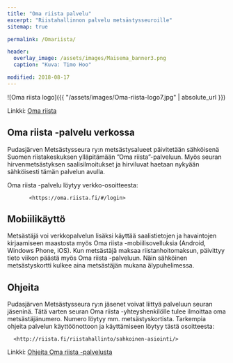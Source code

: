 ```yaml
---
title: "Oma riista palvelu"
excerpt: "Riistahallinnon palvelu metsästysseuroille"
sitemap: true

permalink: /Omariista/

header:
  overlay_image: /assets/images/Maisema_banner3.png
  caption: "Kuva: Timo Hoo"

modified: 2018-08-17
---
```


![Oma riista logo]({{ "/assets/images/Oma-riista-logo7.jpg" | absolute_url }})

Linkki:
<a target = "_blank" href = "https://oma.riista.fi/#/login">Oma riista</a>

## Oma riista -palvelu verkossa
Pudasjärven Metsästysseura ry:n metsästysalueet päivitetään sähköisenä Suomen riistakeskuksen ylläpitämään ”Oma riista”-palveluun. Myös seuran hirvenmetsästyksen saalisilmoitukset ja hirviluvat haetaan nykyään sähköisesti tämän palvelun avulla.

Oma riista -palvelu löytyy verkko-osoitteesta:

           <https://oma.riista.fi/#/login>

## Mobiilikäyttö

Metsästäjä voi verkkopalvelun lisäksi käyttää saalistietojen ja havaintojen kirjaamiseen maastosta myös Oma riista -mobiilisovelluksia (Android, Windows Phone, iOS).
Kun metsästäjä maksaa riistanhoitomaksun, päivittyy tieto viikon päästä myös Oma riista -palveluun. Näin sähköinen metsästyskortti kulkee aina metsästäjän mukana älypuhelimessa.

## Ohjeita

Pudasjärven Metsästysseura ry:n jäsenet voivat liittyä palveluun seuran jäseninä. Tätä varten seuran Oma riista -yhteyshenkilölle tulee ilmoittaa oma metsästäjänumero. Numero löytyy mm. metsästyskortista.
Tarkempia ohjeita palvelun käyttöönottoon ja käyttämiseen löytyy tästä osoitteesta:

      <http://riista.fi/riistahallinto/sahkoinen-asiointi/>

Linkki:
<a target = "_blank" href = "http://riista.fi/riistahallinto/sahkoinen-asiointi/">Ohjeita Oma riista -palvelusta</a>
